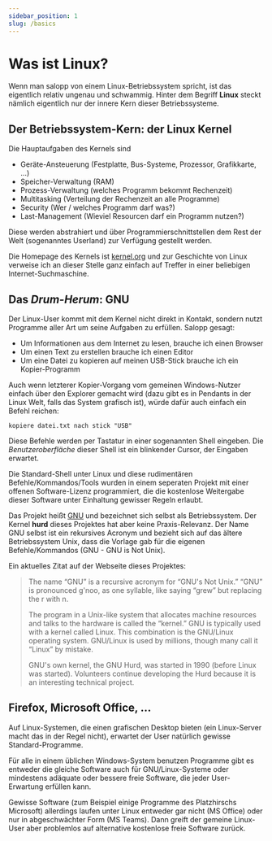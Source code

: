 ```yaml
---
sidebar_position: 1
slug: /basics
---
```


# Was ist Linux?

Wenn man salopp von einem Linux-Betriebssystem spricht, ist das eigentlich relativ ungenau
und schwammig. Hinter dem Begriff **Linux** steckt nämlich eigentlich nur der innere Kern
dieser Betriebssysteme.

## Der Betriebssystem-Kern: der Linux Kernel

Die Hauptaufgaben des Kernels sind

- Geräte-Ansteuerung (Festplatte, Bus-Systeme, Prozessor, Grafikkarte, ...)
- Speicher-Verwaltung (RAM)
- Prozess-Verwaltung (welches Programm bekommt Rechenzeit)
- Multitasking (Verteilung der Rechenzeit an alle Programme)
- Security (Wer / welches Programm darf was?)
- Last-Management (Wieviel Resourcen darf ein Programm nutzen?)

Diese werden abstrahiert und über Programmierschnittstellen dem Rest der Welt (sogenanntes
Userland) zur Verfügung gestellt werden.

Die Homepage des Kernels ist [kernel.org](https://kernel.org) und zur Geschichte von Linux
verweise ich an dieser Stelle ganz einfach auf Treffer in einer beliebigen
Internet-Suchmaschine.

## Das *Drum-Herum*: GNU

Der Linux-User kommt mit dem Kernel nicht direkt in Kontakt, sondern nutzt Programme
aller Art um seine Aufgaben zu erfüllen. Salopp gesagt:

- Um Informationen aus dem Internet zu lesen, brauche ich einen Browser
- Um einen Text zu erstellen brauche ich einen Editor
- Um eine Datei zu kopieren auf meinen USB-Stick brauche ich ein Kopier-Programm

Auch wenn letzterer Kopier-Vorgang vom gemeinen Windows-Nutzer einfach über den Explorer
gemacht wird (dazu gibt es in Pendants in der Linux Welt, falls das System grafisch ist),
würde dafür auch einfach ein Befehl reichen:

`kopiere datei.txt nach stick "USB"`

Diese Befehle werden per Tastatur in einer sogenannten Shell eingeben. Die
*Benutzeroberfläche* dieser Shell ist ein blinkender Cursor, der Eingaben erwartet.

Die Standard-Shell unter Linux und diese rudimentären Befehle/Kommandos/Tools wurden in einem seperaten Projekt mit einer offenen Software-Lizenz programmiert, die die kostenlose Weitergabe dieser Software unter Einhaltung gewisser Regeln erlaubt.

Das Projekt heißt [GNU](https://www.gnu.org) und bezeichnet sich selbst als Betriebssystem.
Der Kernel **hurd** dieses Projektes hat aber keine Praxis-Relevanz. Der Name GNU selbst ist
ein rekursives Acronym und bezieht sich auf das ältere Betriebssystem Unix, dass die Vorlage
gab für die eigenen Befehle/Kommandos (GNU - GNU is Not Unix).

Ein aktuelles Zitat auf der Webseite dieses Projektes:

> The name “GNU” is a recursive acronym for “GNU's Not Unix.” “GNU” is pronounced g'noo, as one syllable, like saying “grew” but replacing the r with n.
>
> The program in a Unix-like system that allocates machine resources and talks to the hardware is called the “kernel.” GNU is typically used with a kernel called Linux. This combination is the GNU/Linux operating system. GNU/Linux is used by millions, though many call it “Linux” by mistake.
>
> GNU's own kernel, the GNU Hurd, was started in 1990 (before Linux was started). Volunteers continue developing the Hurd because it is an interesting technical project.

## Firefox, Microsoft Office, ...

Auf Linux-Systemen, die einen grafischen Desktop bieten (ein Linux-Server macht das in der
Regel nicht), erwartet der User natürlich gewisse Standard-Programme.

Für alle in einem üblichen Windows-System benutzen Programme gibt es entweder die gleiche
Software auch für GNU/Linux-Systeme oder mindestens adäquate oder bessere freie Software,
die jeder User-Erwartung erfüllen kann.

Gewisse Software (zum Beispiel einige Programme des Platzhirschs Microsoft) allerdings
laufen unter Linux entweder gar nicht (MS Office) oder nur in abgeschwächter Form (MS Teams).
Dann greift der gemeine Linux-User aber problemlos auf alternative kostenlose freie Software
zurück.
